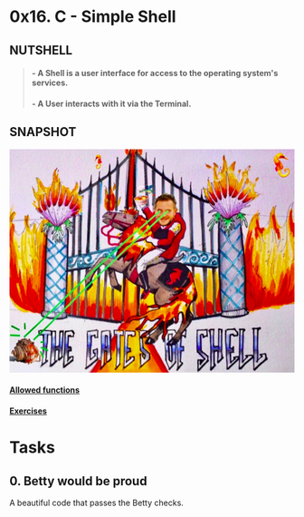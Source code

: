 # 0x16. C - Simple Shell

## NUTSHELL

> #### - A Shell is a user interface for access to the operating system's services.
>
> #### - A User interacts with it via the Terminal.

## SNAPSHOT

![Structs](assets/Screenshot%20from%202023-04-15%2019-34-50.png)

#### [Allowed functions](https://github.com/Hasaan591gb/simple_shell.git/commit/91382eb5959c76558324387c6e379925193019c1)

#### [Exercises](https://github.com/Hasaan591gb/simple_shell.git/commit/2fd9d3b6bed85ad6a34daf640d5b0780c11ae48e)

# Tasks

## **0. Betty would be proud**

A beautiful code that passes the Betty checks.

> [<filename>](https://github.com/Hasaan591gb/simple_shell.git/commit/)
